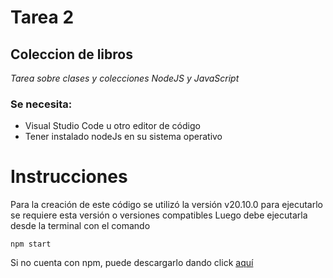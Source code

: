# Tarea 2


## Coleccion de libros

_Tarea sobre clases y colecciones NodeJS y JavaScript_
### Se necesita:

- Visual Studio Code u otro editor de código
- Tener instalado nodeJs en su sistema operativo


# Instrucciones

Para la creación de este código se utilizó la versión v20.10.0 para ejecutarlo se requiere esta versión o versiones compatibles
Luego debe ejecutarla desde la terminal con el comando
~~~
npm start
~~~

Si no cuenta con  npm, puede descargarlo dando click [aquí](https://nodejs.org/es/download/)



